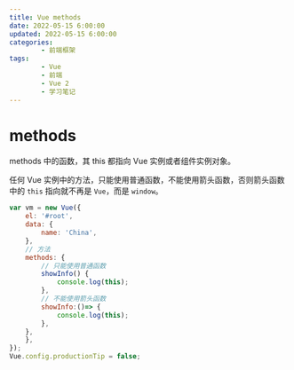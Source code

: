 ```yaml
---
title: Vue methods
date: 2022-05-15 6:00:00
updated: 2022-05-15 6:00:00
categories:
        - 前端框架
tags:
        - Vue
        - 前端
        - Vue 2
        - 学习笔记
---
```


# methods

methods 中的函数，其 this 都指向 Vue 实例或者组件实例对象。

任何 Vue 实例中的方法，只能使用普通函数，不能使用箭头函数，否则箭头函数中的 `this` 指向就不再是 `Vue`，而是 `window`。

```js
var vm = new Vue({
	el: '#root',
	data: {
		name: 'China',
	},
    // 方法
	methods: {
        // 只能使用普通函数
		showInfo() {
			console.log(this);
		},
        // 不能使用箭头函数
        showInfo:()=> {
			console.log(this);
		},
	},
	},
});
Vue.config.productionTip = false;

```